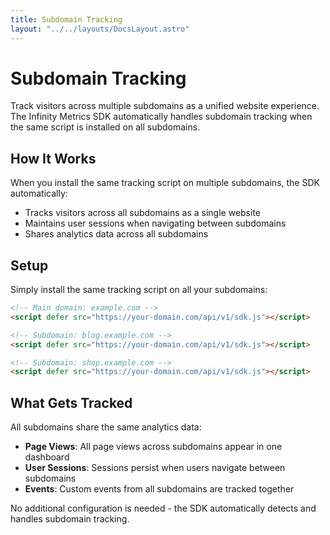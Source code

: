 ```yaml
---
title: Subdomain Tracking
layout: "../../layouts/DocsLayout.astro"
---
```


# Subdomain Tracking

Track visitors across multiple subdomains as a unified website experience. The Infinity Metrics SDK automatically handles subdomain tracking when the same script is installed on all subdomains.

## How It Works

When you install the same tracking script on multiple subdomains, the SDK automatically:

- Tracks visitors across all subdomains as a single website
- Maintains user sessions when navigating between subdomains
- Shares analytics data across all subdomains

## Setup

Simply install the same tracking script on all your subdomains:

```html
<!-- Main domain: example.com -->
<script defer src="https://your-domain.com/api/v1/sdk.js"></script>

<!-- Subdomain: blog.example.com -->
<script defer src="https://your-domain.com/api/v1/sdk.js"></script>

<!-- Subdomain: shop.example.com -->
<script defer src="https://your-domain.com/api/v1/sdk.js"></script>
```

## What Gets Tracked

All subdomains share the same analytics data:

- **Page Views**: All page views across subdomains appear in one dashboard
- **User Sessions**: Sessions persist when users navigate between subdomains
- **Events**: Custom events from all subdomains are tracked together

No additional configuration is needed - the SDK automatically detects and handles subdomain tracking.
